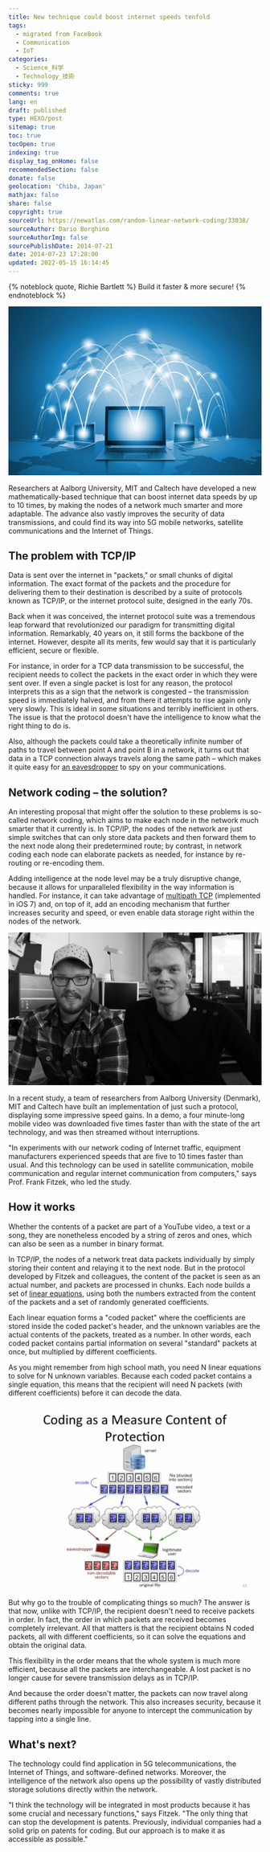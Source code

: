 ```yaml
---
title: New technique could boost internet speeds tenfold
tags:
  - migrated from FaceBook
  - Communication
  - IoT
categories:
  - Science_科学
  - Technology_技術
sticky: 999
comments: true
lang: en
draft: published
type: HEXO/post
sitemap: true
toc: true
tocOpen: true
indexing: true
display_tag_onHome: false
recommendedSection: false
donate: false
geolocation: 'Chiba, Japan'
mathjax: false
share: false
copyright: true
sourceUrl: https://newatlas.com/random-linear-network-coding/33038/
sourceAuthor: Dario Borghino
sourceAuthorImg: false
sourcePublishDate: 2014-07-21
date: 2014-07-23 17:28:00
updated: 2022-05-15 16:14:45
---
```

{% noteblock quote, Richie Bartlett %}
Build it faster & more secure!
{% endnoteblock %}

!["Network coding" could make the internet faster and more secure (Image: Shutterstock)](./New-technique-could-boost-internet-speeds-tenfold/90.webp)

Researchers at Aalborg University, MIT and Caltech have developed a new mathematically-based technique that can boost internet data speeds by up to 10 times, by making the nodes of a network much smarter and more adaptable. The advance also vastly improves the security of data transmissions, and could find its way into 5G mobile networks, satellite communications and the Internet of Things.

## The problem with TCP/IP
Data is sent over the internet in "packets," or small chunks of digital information. The exact format of the packets and the procedure for delivering them to their destination is described by a suite of protocols known as TCP/IP, or the internet protocol suite, designed in the early 70s.

Back when it was conceived, the internet protocol suite was a tremendous leap forward that revolutionized our paradigm for transmitting digital information. Remarkably, 40 years on, it still forms the backbone of the internet. However, despite all its merits, few would say that it is particularly efficient, secure or flexible.

For instance, in order for a TCP data transmission to be successful, the recipient needs to collect the packets in the exact order in which they were sent over. If even a single packet is lost for any reason, the protocol interprets this as a sign that the network is congested – the transmission speed is immediately halved, and from there it attempts to rise again only very slowly. This is ideal in some situations and terribly inefficient in others. The issue is that the protocol doesn't have the intelligence to know what the right thing to do is.

Also, although the packets could take a theoretically infinite number of paths to travel between point A and point B in a network, it turns out that data in a TCP connection always travels along the same path – which makes it quite easy for [an eavesdropper](https://newatlas.com/nsa-prism-obama-spying-americans/27831/?itm_source=newatlas&itm_medium=article-body) to spy on your communications.


## Network coding – the solution?
An interesting proposal that might offer the solution to these problems is so-called network coding, which aims to make each node in the network much smarter that it currently is. In TCP/IP, the nodes of the network are just simple switches that can only store data packets and then forward them to the next node along their predetermined route; by contrast, in network coding each node can elaborate packets as needed, for instance by re-routing or re-encoding them.

Adding intelligence at the node level may be a truly disruptive change, because it allows for unparalleled flexibility in the way information is handled. For instance, it can take advantage of [multipath TCP](http://en.wikipedia.org/wiki/Multipath_TCP) (implemented in iOS 7) and, on top of it, add an encoding mechanism that further increases security and speed, or even enable data storage right within the nodes of the network.

![Researchers Morten Videb and Janus Heide (Photo: Aalborg University)](./New-technique-could-boost-internet-speeds-tenfold/Researchers.webp)

In a recent study, a team of researchers from Aalborg University (Denmark), MIT and Caltech have built an implementation of just such a protocol, displaying some impressive speed gains. In a demo, a four minute-long mobile video was downloaded five times faster than with the state of the art technology, and was then streamed without interruptions.

"In experiments with our network coding of Internet traffic, equipment manufacturers experienced speeds that are five to 10 times faster than usual. And this technology can be used in satellite communication, mobile communication and regular internet communication from computers," says Prof. Frank Fitzek, who led the study.


## How it works
Whether the contents of a packet are part of a YouTube video, a text or a song, they are nonetheless encoded by a string of zeros and ones, which can also be seen as a number in binary format.

In TCP/IP, the nodes of a network treat data packets individually by simply storing their content and relaying it to the next node. But in the protocol developed by Fitzek and colleagues, the content of the packet is seen as an actual number, and packets are processed in chunks. Each node builds a set of [linear equations](http://en.wikipedia.org/wiki/Linear_equation), using both the numbers extracted from the content of the packets and a set of randomly generated coefficients.

Each linear equation forms a "coded packet" where the coefficients are stored inside the coded packet's header, and the unknown variables are the actual contents of the packets, treated as a number. In other words, each coded packet contains partial information on several "standard" packets at once, but multiplied by different coefficients.

As you might remember from high school math, you need N linear equations to solve for N unknown variables. Because each coded packet contains a single equation, this means that the recipient will need N packets (with different coefficients) before it can decode the data.

![The system is much safer than the current Internet protocols, because an eavesdropper would need to intercept all the packets to decode the information (Image: Franz Fitzek)](./New-technique-could-boost-internet-speeds-tenfold/multipath.webp)

But why go to the trouble of complicating things so much? The answer is that now, unlike with TCP/IP, the recipient doesn't need to receive packets in order. In fact, the order in which packets are received becomes completely irrelevant. All that matters is that the recipient obtains N coded packets, all with different coefficients, so it can solve the equations and obtain the original data.

This flexibility in the order means that the whole system is much more efficient, because all the packets are interchangeable. A lost packet is no longer cause for severe transmission delays as in TCP/IP.

And because the order doesn't matter, the packets can now travel along different paths through the network. This also increases security, because it becomes nearly impossible for anyone to intercept the communication by tapping into a single line.


## What's next?
The technology could find application in 5G telecommunications, the Internet of Things, and software-defined networks. Moreover, the intelligence of the network also opens up the possibility of vastly distributed storage solutions directly within the network.

"I think the technology will be integrated in most products because it has some crucial and necessary functions," says Fitzek. "The only thing that can stop the development is patents. Previously, individual companies had a solid grip on patents for coding. But our approach is to make it as accessible as possible."